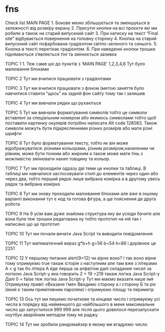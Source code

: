 # fns
Check list
MAIN PAGE 
    1. Бокове меню збільшується та зменшуєься в залежності від розміру екрану
    2. Присутні кнопки на всі проєкти які ми робили а також на старий випускний сайт
    3. При натиску на текст “Final site” відбувається повернення на головну сторінку
    4. Кнопка на старий випускний сайт пофарбована градієнтом світло-зеленого та синього.
    5. Кнопка в тексті перетікає градієнтом.
    6. При наведенні кнопки трошки піднімаються з’являється тіні та змінюється заливка

TOPIC 1
    1. Теж саме шо до пунктів з ‘MAIN PAGE’ 1,2,3,4,6
       Тут було малювання блоками
       
TOPIC 2
Тут ми вчилися працювати з градієнтами

TOPIC 3
Тут ми вчилися працювати з фоном (метою заняття було навчитися ставити “щось” на задній фон сайту тому так і залишив

TOPIC 4 
Тут ми вивчали рядки що рухаються

TOPIC 5 
Тут ми вивчали форматування символів тобто це символи вставлені за спеціальним номером або якимось символами тобто щоб поставити картинку окулярів потрібно написати Alt code 128083. 
Також символи можуть бути підкресленними різних розмірів або мати різні шрифти

TOPIC 6
 Тут було форматування тексту,  тобто як він може відображуватися: різними кольорами, різним розміром,нахиленим чи рівним, може бути тонким або жирним а також може мати тінь з можливістю змінювати нахил товщину та кольор.




TOPIC 7 
Тут ми проходили одразу дві теми це кнопки  та таблиці.
В таблиці ми навчилися застосовувати стилі до елементів через один або через два,
тобто перший рядок лише вибрана комірка
а в другому увесь рядок та вибрана комірка

TOPIC 8 
Тут ми знову проходили малювання блоками 
але вже в іншому варіанті виконання тут є код та готова фігура, а ще пояснення де друга робота

TOPIC 9 
На 9 усім вам дуже знайома структура яку ви усюди бачите але вона була теж трошки редагована ну тобто прототип на ній так і 
написано що це прототип 

TOPIC 10
Тут ми почали вичати Java Script та виводити повідомлення






TOPIC 11
Тут математичний вираз g*b+h
g=56  b=54   h=86 і дорівнює  це 2251

TOPIC 12
У першому питання alert(9<12)    чи вірне воно? І так воно вірне тому отримуємо true 
такаж історія з наступним але там вже з літерами A < g так бо літера А йде перша за алфвітом
далі складання чисел за логікою Java Script-у яка говорить 2 + 19 =219
такаж логіка Java Script-у 
Далі 0 = false теж логіка Java Script-y 
Тут ми  маємо вказати наше імя
Отримуєму привіт «Вказане і’мя»
Вводимо сторону а і сторону  Б та рік (який є таким примітивним паролем)                   і отримуємо площу та периметр 






TOPIC 13
Ось тут ми пишемо початкове та кінцеве  число і отримуєму усі числа в порядку від найменшого до найбільшого в мене максимальне число  що запустилося 999 999 але після цього довелося перезапускати 
ноутбук аварійним методом тому не раджу 

TOPIC 14
Тут ми зробили рандомайзер в якому ми вгадуємо число
